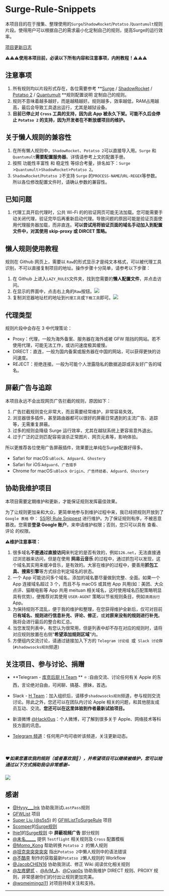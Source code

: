 # Surge-Rule-Snippets
本项目目的在于搜集、整理使用的`Surge`/`ShadowRocket`/`Potatso` /`Quantumult`规则片段。使得用户可以根据自己的需求最小化定制自己的规则，提高Surge的运行效率。

[项目更新日志](https://github.com/Hackl0us/Surge-Rule-Snippets/blob/master/Changelog.md)

⚠️⚠️⚠️**使用本项目前，必读以下所有内容和注意事项，内附教程！**⚠️⚠️⚠️

## 注意事项

1. 所有规则均以片段形式存在，各位需要参考 **[Surge](https://manual.nssurge.com/overview/configuration.html) / [ShadowRocket](https://itunes.apple.com/us/app/shadowrocket/id932747118?mt=8) / [Potatso 2](https://manual.potatso.com/index.html) / [Quantumult](https://itunes.apple.com/cn/app/quantumult/id1252015438?mt=8) **规则配置说明 定制自己的规则。
2. 规则不意味着越多越好，而是越精越好。规则越多，效率越低，RAM占用越高，最后会导致工具退出运行，尤其是越狱设备。
3. **目前已停止对 `Cross` 工具的支持，因为此 App 被永久下架。可能不久后会停止 `Potatso 2` 的支持，因为开发者在不断放缓项目的维护。**

## 关于懒人规则的兼容性

1. 在所有懒人规则中，`ShadowRocket`、`Potatso 2`可以直接导入用。`Surge` 和 `Quantumult`**需要配置服务器**。详情请参考上文的配置手册。
2. 按照 功能性丰富性 和 稳定性 等综合考量，排名如下：`Surge` >`Quantumult`>`ShadowRocket`>`Potatso 2`。
3. `ShadowRocket`/`Potatso 2`不支持 `Surge` 的`PROCESS-NAME`/`URL-REGEX`等参数。所以各位修改配置文件时，请确认参数的兼容性。

## 已知问题

1. 代理工具开启代理时，公共 Wi-Fi 的的验证网页可能无法加载。您可能需要手动关闭代理，验证完毕后再重新启动代理。导致问题的原因可能是验证页面使用代理服务器加载，而非直连。**可以尝试用将验证页面的域名手动加入到配置文件中，对其使用 skip-proxy 或 DIRCET 策略。**

## 懒人规则使用教程

规则在 Github 网页上，需要以 `Raw`的形式显示才是纯文本格式，可以被代理工具识别，不可以直接复制项目的地址。操作步骤十分简单，请参考以下步骤：

1. 在 Github 上进入`LAZY_RULES`文件夹，找到您需要的**懒人配置文件**，并点击访问。
2. 在显示的界面中，点击右上角的`Raw`按钮。![](http://ok9svak43.bkt.clouddn.com/blog/image/github/github_raw_1.jpg)
3. 复制浏览器地址栏的地址到`代理工具`或`下载工具`即可。![](http://ok9svak43.bkt.clouddn.com/blog/image/github/github_raw_2.jpg)

## 代理类型

规则片段中会存在 3 中代理策论：

- Proxy：代理，一般为海外备案、服务器在海外或被 GFW 阻挡的网站。若不使用代理，可能无法工作，或访问速度极其缓慢。
- DIRECT：直连，一般为国内备案或服务器在中国的网站，可以获得更快的访问速度。
- REJECT：拒绝连接。一般为可能个人泄露隐私的数据追踪或非友好广告的域名。

## 屏蔽广告与追踪

本项目永远不会出现网页广告拦截的规则，原因如下：

1. 广告拦截规则变化非常大，而且需要经常维护，非常容易失效。
2. 浏览器很多插件，甚至路由器都可以很好的屏蔽日常遇到的主流广告、追踪等，无需重复屏蔽。
3. 过多的规则会降级 Surge 运行效率，尤其在越狱系统上更容易意外退出。
4. 过于广泛的正则匹配容易误杀正常图片、网页元素等，影响体验。

所以更推荐各位使用广告屏蔽插件，效果要比单纯在Surge配置好得多。

- Safari for macOS:`uBlock`、`Adguard`、`Ghostery`
- Safari for iOS:`Adguard`、`广告猎手`
- Chrome for macOS:`uBlock Origin`、`广告终结者`、`Adguard`、`Ghostery`

## 协助我维护项目

本项目需要定期维护和更新，才能保证规则发挥最佳效果。

为了让规则更加亲和大众，更简单地参与到维护过程中来，我已经把规则开放到了 `Google 表格` 中： [SS(R) Rule Snippest](https://docs.google.com/spreadsheets/d/1yZCkmfVBYKHOBmlwPIBHGiFYLs1cwAv5ebirwZfr_20/edit?usp=sharing) 进行维护。为了保证规则有序，不被恶意篡改。您需要**登录 Google 账户**，来申请维护权限；否则，您只可以具有 查看、评论 的权限。

⚠️**维护注意事项：**

1. 很多域名**不是通过直接访问**来判定的是否有效的，例如`126.net`，无法直接通过浏览器来访问，但是在使用 **网易云音乐** 的过程中，通过抓包可以发现，这个域名其实用来缓冲音乐，是有效的。大家在维护的过程中，要善用**抓包工具、搜索引擎**等方式综合判定域名的状态。
2. 一个 App 可能访问多个域名，添加的域名要尽量做到完整、全面。如果一个 App 连接域名超过 3 个，而且不与 macOS 或其他 App 共用(如：美团、大众点评、猫眼电影等 App 共用 meituan 相关域名，这时使用域名匹配策略明显具有优势)，便推荐对其使用 `USER-AGENT` 策略以节省规则条目，例如`滴滴出行`App。
3. 为保持规则不混乱，便于我的维护和整理，在您获得维护全新后，仅可对目前**已有域名、规则进行信息补充、评论、修正**，或**对原来没有的规则进行补充**。我将会进行最后的整合和汇总。
4. 当您发现列表中，有您认为很常用，但是列表中却不存在对应的规则时，请将对应规则放置在右侧“**希望添加规则区域**”内。
5. 方便组内交流讨论，请通过链接加入下方的 `Telegram 讨论组 `或` Slack 讨论群`(`#shadowsocks规则`频道)

## 关注项目、参与讨论、捐赠

- **Telegram - [库克后厨 H Team](https://t.me/joinchat/EAPjDBMDRpVpCtB8ur85sQ) ** ⭐️ :自由交流、讨论任何有关 Apple 的东西，言论绝对自由，可闲聊、搞基、撩妹，首选。


- Slack - [H Team](https://join.slack.com/hackl0us/shared_invite/MTkyMjY3NDgyMjkwLTE0OTY0OTY5MzUtZDAyNTczZjZkOA)：加入组织后，请移步`shadowsocks规则`频道，参与规则交流讨论。除此之外，您还可以在团队内讨论 Apple 相关的问题，和其他朋友成员互动、交流。**您还可以在这里体验到作者最新试验项目。**

- 新浪微博 [@Hackl0us](weibo.com/hackl0us)：个人微博，可了解到很多关于 Apple、网络技术等科技方面的讯息。

- [Telegram 频道](https://t.me/joinchat/AAAAAEBbyO8dblJS4QQ1hw)：任何用户均可收听该频道，关注更新动态。

  ​

##### ❤️如果您喜欢我的规则（或者喜欢我🤪），并希望项目可以继续被维护，您可以给通过以下方式捐助我😜非常感谢~
  ![](http://ok9svak43.bkt.clouddn.com/blog/image/github/donation.png)



## 感谢
- [@Hyyy___Ink](http://weibo.com/u/3041958065) 协助我测试`LastPass`规则
- [GFWList](https://github.com/gfwlist/gfwlist) 项目
- [Super Liu (@s5s5)](https://medium.com/@s5s5) 的 [GFWListToSurgeRule](https://s5s5.github.io/GFWListToSurgeRule.js/) 项目
- [Scomper](http://weibo.com/scomper)的[Surge规则](https://gist.githubusercontent.com/scomper/915b04a974f9e11952babfd0bbb241a8/raw/surge.conf)
- [lhie1](http://weibo.com/809005537)的[Surge规则](https://github.com/lhie1/Surge) 中 **屏蔽视频广告** 部分规则
- [@未名\_\_\_\_\_](http://weibo.com/u/2305957833) 提供 `Testflight` 相关规则及 `Cross` 配置模板
- [@Momo_Kong](https://twitter.com/momo_kon9) 帮助转换 `Potatso 2 `的懒人规则
- [@坦克突突突突突](http://weibo.com/u/2896304111) 指出`Potatso 2`中懒人规则中的语法错误 
- [@不酷李](http://weibo.com/leexumeng)  制作的获取最新`Potatso 2`懒人规则的 Workflow
- [@JacobCHEN16](http://weibo.com/jacksunny) 协助我测试、修正 Wiki 阅读优化相关规则
- [@左疼健贰](http://weibo.com/sunmihora) 、[@ArM_A](http://weibo.com/u/2643106141)、[@Cyap0s](https://weibo.com/u/1772218935) 协助我维护 DIRECT 规则、PROXY 规则，非常感谢你们的付出让规则更加完美。
- [@womeimingzi11](https://github.com/womeimingzi11) 对项目持续关注和支持。

---
